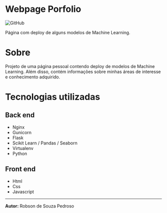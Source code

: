 # Webpage Porfolio
![GitHub](https://img.shields.io/github/license/robson-rsp/streamlit-deploy)

Página com deploy de alguns modelos de Machine Learning.

# Sobre
Projeto de uma página pessoal contendo deploy de modelos de Machine Learning. Além disso, contém informações sobre minhas áreas de interesse e conhecimento adquirido.

# Tecnologias utilizadas
## Back end
* Nginx
* Gunicorn
* Flask
* Scikit Learn / Pandas / Seaborn
* Virtualenv
* Python

## Front end
* Html
* Css
* Javascript
___

**Autor:** Robson de Souza Pedroso
